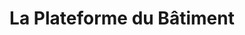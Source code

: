 ---
title: "La Plateforme du Bâtiment"
url: /versailles/la-plateforme-du-batiment/
shop: Eisenwaren
---
